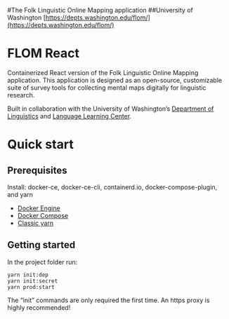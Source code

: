#The Folk Linguistic Online Mapping application
##University of Washington
[https://depts.washington.edu/flom/](https://depts.washington.edu/flom/)

# FLOM React
Containerized React version of the Folk Linguistic Online Mapping application. This application is designed as an open-source, customizable suite of survey tools for collecting mental maps digitally for linguistic research.

Built in collaboration with the University of Washington’s [Department of Linguistics](https://linguistics.washington.edu/) and [Language Learning Center](https://depts.washington.edu/llc/).

# Quick start

## Prerequisites
Install: docker-ce, docker-ce-cli, containerd.io, docker-compose-plugin, and yarn
* [Docker Engine](https://docs.docker.com/engine/install/)
* [Docker Compose](https://docs.docker.com/compose/install/)
* [Classic yarn](https://classic.yarnpkg.com/en/docs/install)

## Getting started
In the project folder run:
```
yarn init:dep
yarn init:secret
yarn prod:start
```
The “init” commands are only required the first time.
An https proxy is highly recommended!
